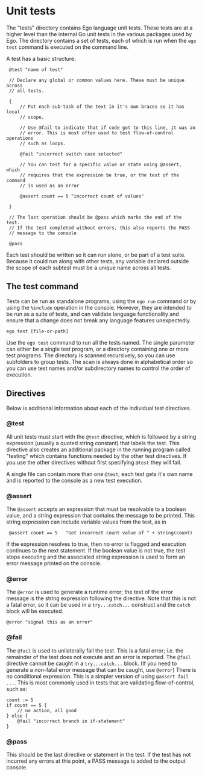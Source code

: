 # Unit tests
The "tests" directory contains Ego language unit tests. These tests are at a higher
level than the internal Go unit tests in the various packages used by Ego. The 
directory contains a set of tests, each of which is run when the `ego test` command
is executed on the command line.

A test has a basic structure:

     @test "name of test"

     // Declare any global or common values here. These must be unique across
     // all tests.

     {
         // Put each sub-task of the text in it's own braces so it has local
         // scope.

         // Use @fail to indicate that if code got to this line, it was an 
         // error. This is most often used to test flow-of-control operations
         // such as loops.
         
         @fail "incorrect switch case selected"

         // You can test for a specific value or state using @assert, which
         // requires that the expression be true, or the text of the command
         // is used as an error

         @assert count == 5 "incorrect count of values"

     }

     // The last operation should be @pass which marks the end of the test.
     // If the test completed without errors, this also reports the PASS
     // message to the console

     @pass

Each test should be written so it can run alone, or be part of a test suite. Because it
could run along with other tests, any variable declared outside the scope of each subtest
must be a unique name across all tests.

## The test command
Tests can be run as standalone programs, using the `ego run` command or by using the `%include`
operation in the console. However, they are intended to be run as a suite of tests, and can 
validate language functionality and ensure that a change does not break any language features
unexpectedly.

    ego test [file-or-path]

Use the `ego test` command to run all the tests named. The single parameter can either be a
single test program, or a directory containing one or more test programs. The directory 
is scanned recursively, so you can use subfolders to group tests. The scan is always done
in alphabetical order so you can use test names and/or subdirectory names to control the
order of execution.

## Directives
Below is additional information about each of the individual test directives.

### @test
All unit tests must start with the `@test` directive, which is followed by a string
expression (usually a quoted string constant) that labels the test. This directive
also creates an additional package in the running program called "testing" which contains
functions needed by the other test directives. If you use the other directives without
first specifying `@test` they will fail.  

A single file can contain more than one `@test`; each test gets it's own name and is 
reported to the console as a new test execution.

### @assert
The `@assert` accepts an expression that must be resolvable to a boolean value, and a
string expression that contains the message to be printed. This string expression can
include variable values from the test, as in

     @assert count == 5   "Got incorrect count value of " + string(count)

If the expression resolves to true, then no error is flagged and execution continues
to the next statement. If the boolean value is not true, the test stops executing and
the associated string expression is used to form an error message printed on the
console.

### @error
The `@error` is used to generate a runtime error; the text of the error message is 
the string expression following the directive. Note that this is not a fatal error,
so it can be used in a `try...catch...` construct and the `catch` block will be
executed.

    @error "signal this as an error"

    
### @fail
The `@fail` is used to unilaterally fail the test. This is a fatal error; i.e. the
remainder of the test does not execute and an error is reported. The `@fail` 
directive cannot be caught in a `try...catch...` block. (If you need to generate
a non-fatal error message that can be caught, use `@error`) There is no conditional expression.
This is a simpler version of using `@assert fail ...`. This is most commonly used in
tests that are validating flow-of-control, such as:

    count := 5
    if count == 5 {
        // no action, all good
    } else {
        @fail "incorrect branch in if-statement"
    }

### @pass
This should be the last directive or statement in the test. If the test has not incurred
any errors at this point, a PASS message is added to the output console.

